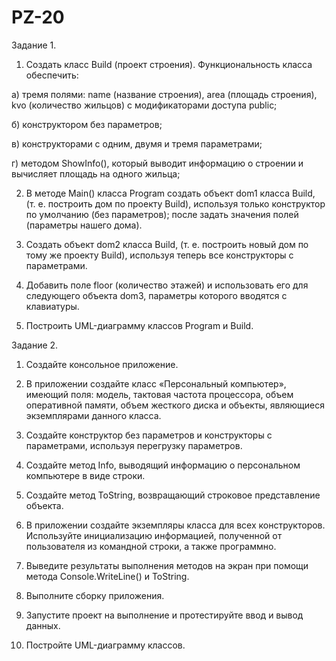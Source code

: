# PZ-20
Задание 1. 
1. Создать класс Build (проект строения). Функциональность класса обеспечить:

а) тремя полями: name (название строения), area (площадь строения), kvo (количество жильцов) с модификаторами доступа public;

б) конструктором без параметров;

в) конструкторами с одним, двумя и тремя параметрами;

г) методом ShowInfo(), который выводит информацию о строении и вычисляет площадь на одного жильца;

2. В методе Main() класса Program создать объект dom1 класса Build, (т. е. построить дом по проекту Build), используя только конструктор по умолчанию (без параметров); после задать значения полей (параметры нашего дома).

3. Создать объект dom2 класса Build, (т. е. построить новый дом по тому же проекту Build), используя теперь все конструкторы с параметрами.

4. Добавить поле floor (количество этажей) и использовать его для следующего объекта dom3, параметры которого вводятся с клавиатуры.

5. Построить UML-диаграмму классов Program и Build.

Задание 2.
1. Создайте консольное приложение.

2. В приложении создайте класс «Персональный компьютер», имеющий поля: модель, тактовая частота процессора, объем оперативной памяти, объем жесткого диска и объекты, являющиеся экземплярами данного класса.

3. Создайте конструктор без параметров и конструкторы с параметрами, используя перегрузку параметров.

4.  Создайте метод Info, выводящий информацию о персональном компьютере в виде строки.

5.  Создайте метод ToString, возвращающий строковое представление объекта.

6.  В приложении создайте экземпляры класса для всех конструкторов. Используйте инициализацию информацией, полученной от пользователя из командной строки, а также программно.

7. Выведите результаты выполнения методов на экран при помощи метода Console.WriteLine() и ToString.

8. Выполните сборку приложения.

9.  Запустите проект на выполнение и протестируйте ввод и вывод данных.

10. Постройте UML-диаграмму классов.

